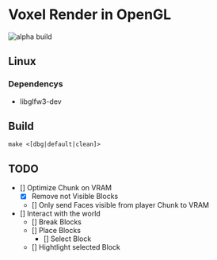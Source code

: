 # Voxel Render in OpenGL

![alpha build](https://www.d3crypt3d.com/public/Screenshot%202025-10-10%20014410.png)

## Linux

### Dependencys

- libglfw3-dev

## Build

```
make <[dbg|default|clean]>
```

## TODO

- [] Optimize Chunk on VRAM
  - [x] Remove not Visible Blocks
  - [] Only send Faces visible from player Chunk to VRAM
- [] Interact with the world
  - [] Break Blocks
  - [] Place Blocks
    - [] Select Block
  - [] Hightlight selected Block
